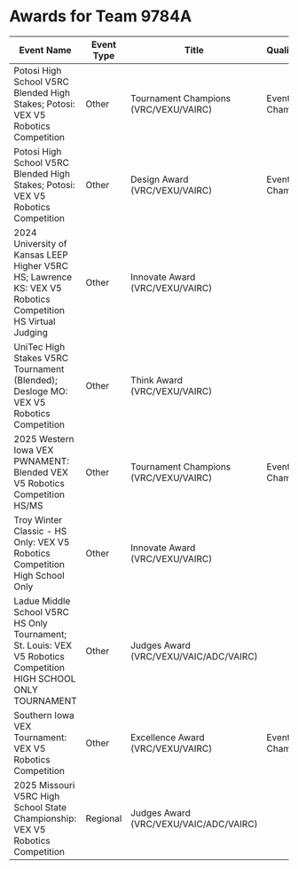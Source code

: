 # Awards for Team 9784A

| Event Name | Event Type | Title | Qualifications |
|------------|------------|-------|----------------|
| Potosi High School V5RC Blended High Stakes; Potosi: VEX V5 Robotics Competition | Other | Tournament Champions (VRC/VEXU/VAIRC) | Event Region Championship |
| Potosi High School V5RC Blended High Stakes; Potosi: VEX V5 Robotics Competition | Other | Design Award (VRC/VEXU/VAIRC) | Event Region Championship |
| 2024 University of Kansas LEEP Higher V5RC HS; Lawrence KS: VEX V5 Robotics Competition HS Virtual Judging | Other | Innovate Award (VRC/VEXU/VAIRC) |  |
| UniTec High Stakes V5RC Tournament (Blended); Desloge MO: VEX V5 Robotics Competition | Other | Think Award (VRC/VEXU/VAIRC) |  |
| 2025 Western Iowa VEX PWNAMENT: Blended VEX V5 Robotics Competition  HS/MS | Other | Tournament Champions (VRC/VEXU/VAIRC) | Event Region Championship |
| Troy Winter Classic - HS Only: VEX V5 Robotics Competition High School Only | Other | Innovate Award (VRC/VEXU/VAIRC) |  |
| Ladue Middle School V5RC HS Only Tournament; St. Louis: VEX V5 Robotics Competition HIGH SCHOOL ONLY TOURNAMENT | Other | Judges Award (VRC/VEXU/VAIC/ADC/VAIRC) |  |
| Southern Iowa VEX Tournament: VEX V5 Robotics Competition | Other | Excellence Award (VRC/VEXU/VAIRC) | Event Region Championship |
| 2025 Missouri V5RC High School State Championship: VEX V5 Robotics Competition | Regional | Judges Award (VRC/VEXU/VAIC/ADC/VAIRC) |  |
